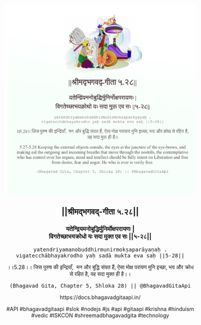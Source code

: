 <img src="../../asset/BG_5_28.png"/>
<center><h2>||श्रीमद्‍भगवद्‍-गीता ५.२८||</h2>
<h3>यतेन्द्रियमनोबुद्धिर्मुनिर्मोक्षपरायणः |<br/>विगतेच्छाभयक्रोधो यः सदा मुक्त एव सः ||५-२८||</h3>
<pre>yatendriyamanobuddhirmunirmokṣaparāyaṇaḥ .<br/>vigatecchābhayakrodho yaḥ sadā mukta eva saḥ ||5-28||</pre>
<p>।।5.28।। जिस पुरुष की इन्द्रियाँ,  मन और बुद्धि संयत हैं, ऐसा मोक्ष परायण मुनि इच्छा, भय और क्रोध से रहित है, वह सदा मुक्त ही है।।</p>
<pre>(Bhagavad Gita, Chapter 5, Shloka 28) || @BhagavadGitaApi</pre><p>https://docs.bhagavadgitaapi.in/</p><p>#API #bhagavadgitaapi #slok #nodejs #js #api #gitaapi #krishna #hinduism #vedic #ISKCON #shreemadbhagavadgita #technology</p></center>